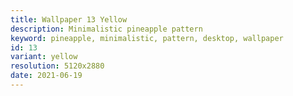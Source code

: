 ```yaml
---
title: Wallpaper 13 Yellow
description: Minimalistic pineapple pattern
keyword: pineapple, minimalistic, pattern, desktop, wallpaper
id: 13
variant: yellow
resolution: 5120x2880
date: 2021-06-19
---
```


